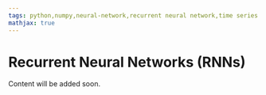 ```yaml
---
tags: python,numpy,neural-network,recurrent neural network,time series prediction
mathjax: true
---
```

# Recurrent Neural Networks (RNNs)

Content will be added soon.

